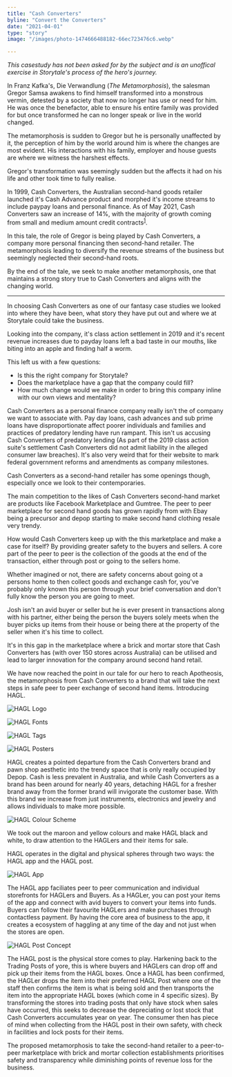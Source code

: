 ```yaml
---
title: "Cash Converters"
byline: "Convert the Converters"
date: "2021-04-01"
type: "story"
image: "/images/photo-1474666488182-66ec723476c6.webp"

---
```



_This casestudy has not been asked for by the subject and is an unoffical exercise in Storytale's process of the hero's journey._

In Franz Kafka's, Die Verwandlung (_The Metamorphosis_), the salesman Gregor Samsa awakens to find himself transformed into a monstrous vermin, detested by a society that now no longer has use or need for him. He was once the benefactor, able to ensure his entire family was provided for but once transformed he can no longer speak or live in the world changed.

The metamorphosis is sudden to Gregor but he is personally unaffected by it, the perception of him by the world around him is where the changes are most evident. His interactions with his family, employer and house guests are where we witness the harshest effects. 

Gregor's transformation was seemingly sudden but the affects it had on his life and other took time to fully realise.

In 1999, Cash Converters, the Australian second-hand goods retailer launched it's Cash Advance product and morphed it's income streams to include paypay loans and personal finance. As of May 2021, Cash Converters saw an increase of 14%, with the majority of growth coming from small and medium amount credit contracts<sup>[1](https://www.fool.com.au/tickers/asx-ccv/announcements/2021-06-15/6a1036753/ccv-business-update/)</sup>.

In this tale, the role of Gregor is being played by Cash Converters, a company more personal financing then second-hand retailer. The metamorphosis leading to diversify the revenue streams of the business but seemingly neglected their second-hand roots. 

By the end of the tale, we seek to make another metamorphosis, one that maintains a strong story true to Cash Converters and aligns with the changing world. 


---

In choosing Cash Converters as one of our fantasy case studies we looked into where they have been, what story they have put out and where we at Storytale could take the business.

Looking into the company, it's class action settlement in 2019 and it's recent revenue increases due to payday loans left a bad taste in our mouths, like biting into an apple and finding half a worm.

This left us with a few questions:
- Is this the right company for Storytale?
- Does the marketplace have a gap that the company could fill?
- How much change would we make in order to bring this company inline with our own views and mentality?

Cash Converters as a personal finance company really isn't the of company we want to associate with. Pay day loans, cash advances and sub prime loans have disproportionate affect poorer individuals and families and practices of predatory lending have run rampant. This isn't us accusing Cash Converters of predatory lending (As part of the 2019 class action suite's settlement Cash Converters did not admit liability in the alleged consumer law breaches). It's also very weird that for their website to mark federal government reforms and amendments as company milestones.

Cash Converters as a second-hand retailer has some openings though, especially once we look to their contemporaries.

The main competition to the likes of Cash Converters second-hand market are products like Facebook Marketplace and Gumtree. The peer to peer marketplace for second hand goods has grown rapidly from with Ebay being a precursor and depop starting to make second hand clothing resale very trendy.

How would Cash Converters keep up with the this marketplace and make a case for itself? By providing greater safety to the buyers and sellers. A core part of the peer to peer is the collection of the goods at the end of the transaction, either through post or going to the sellers home.

Whether imagined or not, there are safety concerns about going ot a persons home to then collect goods and exchange cash for, you've probably only known this person through your brief conversation and don't fully know the person you are going to meet. 

Josh isn't an avid buyer or seller but he is ever present in transactions along with his partner, either being the person the buyers solely meets when the buyer picks up items from their house or being there at the property of the seller when it's his time to collect.

It's in this gap in the marketplace where a brick and mortar store that Cash Converters has (with over 150 stores across Australia) can be utilised and lead to larger innovation for the company around second hand retail.

We have now reached the point in our tale for our hero to reach Apotheosis, the metamorphosis from Cash Converters to a brand that will take the next steps in safe peer to peer exchange of second hand items. Introducing HAGL.

![HAGL Logo](/images/case-studies/cash-converters/HAGL-Logo.png "HAGL Logo")

![HAGL Fonts](/images/case-studies/cash-converters/HAGL-Fonts.png "HAGL Fonts")

![HAGL Tags](/images/case-studies/cash-converters/HAGL-Tags.png "HAGL Tags")


![HAGL Posters](/images/case-studies/cash-converters/HAGL-Posters.png "HAGL Posters")

HAGL creates a pointed departure from the Cash Converters brand and pawn shop aesthetic into the trendy space that is only really occupied by Depop. Cash is less prevalent in Australia, and while Cash Converters as a brand has been around for nearly 40 years, detaching HAGL for a fresher brand away from the former brand will invigorate the customer base. With this brand we increase from just instruments, electronics and jewelry and allows individuals to make more possible.

![HAGL Colour Scheme](/images/case-studies/cash-converters/HAGL-Colour-Schemes.png "HAGL Color Scheme")

We took out the maroon and yellow colours and make HAGL black and white, to draw attention to the HAGLers and their items for sale. 

 HAGL operates in the digital and physical spheres through two ways: the HAGL app and the HAGL post.

 ![HAGL App](/images/case-studies/cash-converters/HAGL-App.png "HAGL App")

The HAGL app faciliates peer to peer communication and individual storefronts for HAGLers and Buyers. As a HAGLer, you can post your items of the app and connect with avid buyers to convert your items into funds. Buyers can follow their favourite HAGLers and make purchases through contactless payment. By having the core area of business to the app, it creates a ecosystem of haggling at any time of the day and not just when the stores are open.

![HAGL Post Concept](/images/case-studies/cash-converters/HAGL-Post-Concept.png "HAGL Post Concept")

The HAGL post is the physical store comes to play. Harkening back to the Trading Posts of yore, this is where buyers and HAGLers can drop off and pick up their items from the HAGL boxes. Once a HAGL has been confirmed, the HAGLer drops the item into their preferred HAGL Post where one of the staff then confirms the item is what is being sold and then transports the item into the appropriate HAGL boxes (which come in 4 specific sizes). By transforming the stores into trading posts that only have stock when sales have occurred, this seeks to decrease the depreciating or lost stock that Cash Converters accumulates year on year. The consumer then has piece of mind when collecting from the HAGL post in their own safety, with check in facilities and lock posts for their items. 

The proposed metamorphosis to take the second-hand retailer to a peer-to-peer marketplace with brick and mortar collection establishments prioritises safety and transparency while diminishing points of revenue loss for the business. 

